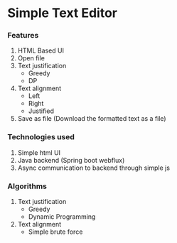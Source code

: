 # Simple Text Editor

### Features

1. HTML Based UI
2. Open file
3. Text justification
    - Greedy
    - DP
4. Text alignment
    - Left
    - Right
    - Justified
5. Save as file (Download the formatted text as a file)

### Technologies used

1. Simple html UI
2. Java backend (Spring boot webflux)
3. Async communication to backend through simple js

### Algorithms

1. Text justification
    - Greedy
    - Dynamic Programming
2. Text alignment
    - Simple brute force
